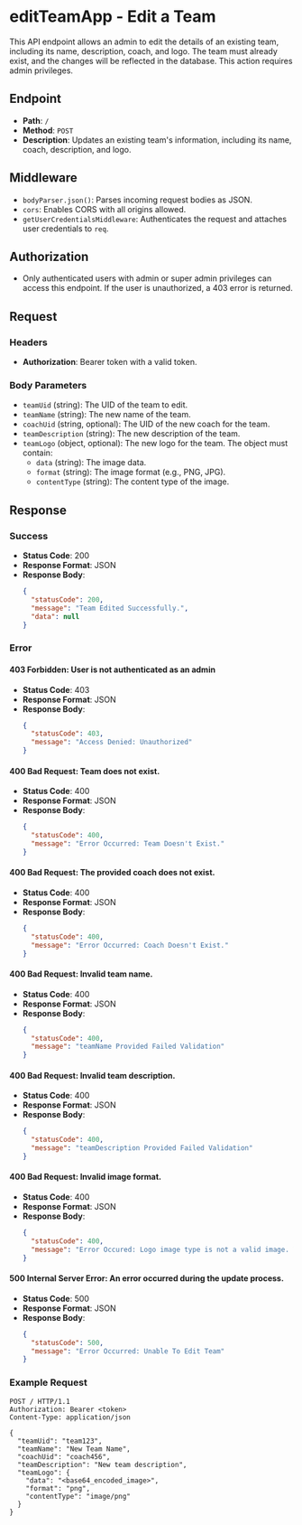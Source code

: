 # editTeamApp - Edit a Team

This API endpoint allows an admin to edit the details of an existing team, including its name, description, coach, and logo. The team must already exist, and the changes will be reflected in the database. This action requires admin privileges.

## Endpoint

- **Path**: `/`
- **Method**: `POST`
- **Description**: Updates an existing team's information, including its name, coach, description, and logo.

## Middleware

- `bodyParser.json()`: Parses incoming request bodies as JSON.
- `cors`: Enables CORS with all origins allowed.
- `getUserCredentialsMiddleware`: Authenticates the request and attaches user credentials to `req`.

## Authorization

- Only authenticated users with admin or super admin privileges can access this endpoint. If the user is unauthorized, a 403 error is returned.

## Request

### Headers

- **Authorization**: Bearer token with a valid token.

### Body Parameters

- `teamUid` (string): The UID of the team to edit.
- `teamName` (string): The new name of the team.
- `coachUid` (string, optional): The UID of the new coach for the team.
- `teamDescription` (string): The new description of the team.
- `teamLogo` (object, optional): The new logo for the team. The object must contain:
  - `data` (string): The image data.
  - `format` (string): The image format (e.g., PNG, JPG).
  - `contentType` (string): The content type of the image.


## Response

### Success

- **Status Code**: 200
- **Response Format**: JSON
- **Response Body**:
  ```json
  {
    "statusCode": 200,
    "message": "Team Edited Successfully.",
    "data": null
  }
  ```

### Error

#### 403 Forbidden: User is not authenticated as an admin

- **Status Code**: 403
- **Response Format**: JSON
- **Response Body**:
  ```json
  {
    "statusCode": 403,
    "message": "Access Denied: Unauthorized"
  }
  ```

#### 400 Bad Request: Team does not exist.

- **Status Code**: 400
- **Response Format**: JSON
- **Response Body**:
  ```json
  {
    "statusCode": 400,
    "message": "Error Occurred: Team Doesn't Exist."
  }
  ```

#### 400 Bad Request: The provided coach does not exist.

- **Status Code**: 400
- **Response Format**: JSON
- **Response Body**:
  ```json
  {
    "statusCode": 400,
    "message": "Error Occurred: Coach Doesn't Exist."
  }
  ```

#### 400 Bad Request: Invalid team name.

- **Status Code**: 400
- **Response Format**: JSON
- **Response Body**:
  ```json
  {
    "statusCode": 400,
    "message": "teamName Provided Failed Validation"
  }
  ```

#### 400 Bad Request: Invalid team description.

- **Status Code**: 400
- **Response Format**: JSON
- **Response Body**:
  ```json
  {
    "statusCode": 400,
    "message": "teamDescription Provided Failed Validation"
  }
  ```

#### 400 Bad Request:  Invalid image format.

- **Status Code**: 400
- **Response Format**: JSON
- **Response Body**:
  ```json
  {
    "statusCode": 400,
    "message": "Error Occured: Logo image type is not a valid image. Valid image extensions are ['.png', '.jpg', '.jpeg', '.gif', '.bmp', '.webp']"
  }
  ```

#### 500 Internal Server Error: An error occurred during the update process.

- **Status Code**: 500
- **Response Format**: JSON
- **Response Body**:
  ```json
  {
    "statusCode": 500,
    "message": "Error Occurred: Unable To Edit Team"
  }
  ```


### Example Request

```http
POST / HTTP/1.1
Authorization: Bearer <token>
Content-Type: application/json

{
  "teamUid": "team123",
  "teamName": "New Team Name",
  "coachUid": "coach456",
  "teamDescription": "New team description",
  "teamLogo": {
    "data": "<base64_encoded_image>",
    "format": "png",
    "contentType": "image/png"
  }
}
